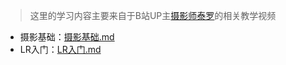 > 这里的学习内容主要来自于B站UP主[摄影师泰罗](https://space.bilibili.com/110683415)的相关教学视频

- 摄影基础：[摄影基础.md](./摄影基础.md)
- LR入门：[LR入门.md](./LR入门.md)
